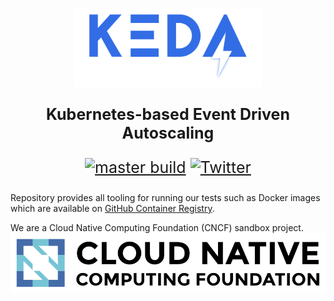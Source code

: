 <p align="center"><img src="https://raw.githubusercontent.com/kedacore/keda/master/images/keda-logo-transparent.png" width="300"/></p>
<p style="font-size: 25px" align="center"><b>Kubernetes-based Event Driven Autoscaling</b></p>
<p style="font-size: 25px" align="center">
<a href="https://github.com/kedacore/test-tools/actions"><img src="https://github.com/kedacore/test-tools/workflows/master%20build/badge.svg" alt="master build"></a>
<a href="https://twitter.com/kedaorg"><img src="https://img.shields.io/twitter/follow/kedaorg?style=social" alt="Twitter"></a></p>

Repository provides all tooling for running our tests such as Docker images which are available on [GitHub Container Registry](https://github.com/orgs/kedacore/packages?type=source).

We are a Cloud Native Computing Foundation (CNCF) sandbox project.
![CNCF Logo](https://raw.githubusercontent.com/kedacore/keda/master/images/logo-cncf.svg)
